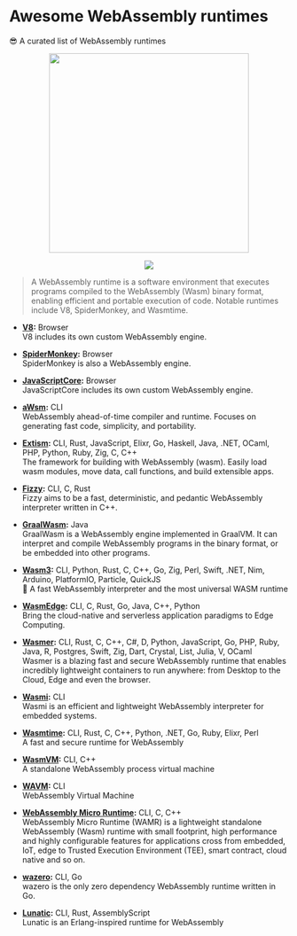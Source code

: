 <!-- <p align=right><sup align=right>Table of Contents button ↗️</sup></p> -->

# Awesome WebAssembly runtimes

😎 A curated list of WebAssembly runtimes

<p align=center>
  <img height=360 src="https://i.imgur.com/6vjddKJ.png">
</p>

<p align=center>
  <a href="https://awesome.re/"><img valign=middle src="https://awesome.re/badge.svg"></a>
</p>

> A WebAssembly runtime is a software environment that executes programs compiled to the WebAssembly (Wasm) binary format, enabling efficient and portable execution of code. Notable runtimes include V8, SpiderMonkey, and Wasmtime.

- **[V8](https://v8.dev/):** Browser \
    V8 includes its own custom WebAssembly engine.

- **[SpiderMonkey](https://spidermonkey.dev/):** Browser \
    SpiderMonkey is also a WebAssembly engine.

- **[JavaScriptCore](https://docs.webkit.org/Deep%20Dive/JSC/JavaScriptCore.html):** Browser \
    JavaScriptCore includes its own custom WebAssembly engine.

- **[aWsm](https://github.com/gwsystems/aWsm):** CLI \
    WebAssembly ahead-of-time compiler and runtime. Focuses on generating fast code, simplicity, and portability.

- **[Extism](https://extism.org/):** CLI, Rust, JavaScript, Elixr, Go, Haskell, Java, .NET, OCaml, PHP, Python, Ruby, Zig, C, C++ \
    The framework for building with WebAssembly (wasm). Easily load wasm modules, move data, call functions, and build extensible apps.

- **[Fizzy](https://github.com/wasmx/fizzy):** CLI, C, Rust \
    Fizzy aims to be a fast, deterministic, and pedantic WebAssembly interpreter written in C++.

- **[GraalWasm](https://github.com/oracle/graal/tree/master/wasm):** Java \
    GraalWasm is a WebAssembly engine implemented in GraalVM. It can interpret and compile WebAssembly programs in the binary format, or be embedded into other programs.

- **[Wasm3](https://github.com/wasm3/wasm3):** CLI, Python, Rust, C, C++, Go, Zig, Perl, Swift, .NET, Nim, Arduino, PlatformIO, Particle, QuickJS \
    🚀 A fast WebAssembly interpreter and the most universal WASM runtime

- **[WasmEdge](https://wasmedge.org/):** CLI, C, Rust, Go, Java, C++, Python \
    Bring the cloud-native and serverless application paradigms to Edge Computing.

- **[Wasmer](https://github.com/wasmerio/wasmer):** CLI, Rust, C, C++, C#, D, Python, JavaScript, Go, PHP, Ruby, Java, R, Postgres, Swift, Zig, Dart, Crystal, List, Julia, V, OCaml \
    Wasmer is a blazing fast and secure WebAssembly runtime that enables incredibly lightweight containers to run anywhere: from Desktop to the Cloud, Edge and even the browser.

- **[Wasmi](https://github.com/paritytech/wasmi):** CLI \
    Wasmi is an efficient and lightweight WebAssembly interpreter for embedded systems.

- **[Wasmtime](https://github.com/bytecodealliance/wasmtime):** CLI, Rust, C, C++, Python, .NET, Go, Ruby, Elixr, Perl \
    A fast and secure runtime for WebAssembly

- **[WasmVM](https://github.com/WasmVM/WasmVM):** CLI, C++ \
    A standalone WebAssembly process virtual machine

- **[WAVM](https://wavm.github.io/):** CLI \
    WebAssembly Virtual Machine

- **[WebAssembly Micro Runtime](https://github.com/bytecodealliance/wasm-micro-runtime):** CLI, C, C++ \
    WebAssembly Micro Runtime (WAMR) is a lightweight standalone WebAssembly (Wasm) runtime with small footprint, high performance and highly configurable features for applications cross from embedded, IoT, edge to Trusted Execution Environment (TEE), smart contract, cloud native and so on.

- **[wazero](https://wazero.io/):** CLI, Go \
    wazero is the only zero dependency WebAssembly runtime written in Go.

- **[Lunatic](https://github.com/lunatic-solutions/lunatic):** CLI, Rust, AssemblyScript \
    Lunatic is an Erlang-inspired runtime for WebAssembly
